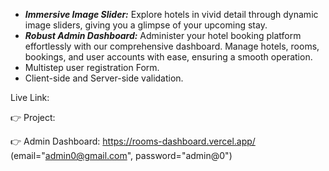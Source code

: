 
- **_Immersive Image Slider:_** Explore hotels in vivid detail through dynamic image sliders, giving you a glimpse of your upcoming stay.
- **_Robust Admin Dashboard:_** Administer your hotel booking platform effortlessly with our comprehensive dashboard. Manage hotels, rooms, bookings, and user accounts with ease, ensuring a smooth operation.
- Multistep user registration Form.
- Client-side and Server-side validation.



Live Link:

👉 Project: 

👉 Admin Dashboard: https://rooms-dashboard.vercel.app/ (email="admin0@gmail.com", password="admin@0")

